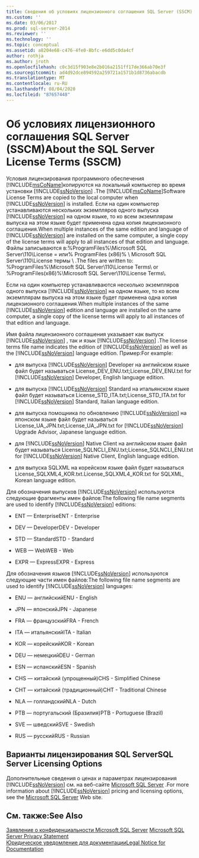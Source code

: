 ```yaml
---
title: Сведения об условиях лицензионного соглашения SQL Server (SSCM) | Документация Майкрософт
ms.custom: ''
ms.date: 03/06/2017
ms.prod: sql-server-2014
ms.reviewer: ''
ms.technology: ''
ms.topic: conceptual
ms.assetid: a8204e68-c476-4fe0-8bfc-e6dd5c0da4cf
author: rothja
ms.author: jroth
ms.openlocfilehash: c0c3d15f903e8e2b016a2151ff17de366ab70e3f
ms.sourcegitcommit: ad4d92dce894592a259721a1571b1d8736abacdb
ms.translationtype: MT
ms.contentlocale: ru-RU
ms.lasthandoff: 08/04/2020
ms.locfileid: "87657448"
---
```

# <a name="about-the-sql-server-license-terms-sscm"></a><span data-ttu-id="727b9-102">Об условиях лицензионного соглашения SQL Server (SSCM)</span><span class="sxs-lookup"><span data-stu-id="727b9-102">About the SQL Server License Terms (SSCM)</span></span>
  <span data-ttu-id="727b9-103">Условия лицензирования программного обеспечения [!INCLUDE[msCoName](../../includes/msconame-md.md)]копируются на локальный компьютер во время установки [!INCLUDE[ssNoVersion](../../includes/ssnoversion-md.md)] .</span><span class="sxs-lookup"><span data-stu-id="727b9-103">The [!INCLUDE[msCoName](../../includes/msconame-md.md)]Software License Terms are copied to the local computer when [!INCLUDE[ssNoVersion](../../includes/ssnoversion-md.md)] is installed.</span></span> <span data-ttu-id="727b9-104">Если на один компьютер устанавливаются нескольких экземпляров одного выпуска [!INCLUDE[ssNoVersion](../../includes/ssnoversion-md.md)] на одном языке, то ко всем экземплярам выпуска на этом языке будет применена одна копия лицензионного соглашения.</span><span class="sxs-lookup"><span data-stu-id="727b9-104">When multiple instances of the same edition and language of [!INCLUDE[ssNoVersion](../../includes/ssnoversion-md.md)] are installed on the same computer, a single copy of the license terms will apply to all instances of that edition and language.</span></span> <span data-ttu-id="727b9-105">Файлы записываются в:%ProgramFiles%\Microsoft SQL Server\110\License = или% ProgramFiles (x86)% \ Microsoft SQL Server\110\License термы \\ .</span><span class="sxs-lookup"><span data-stu-id="727b9-105">The files are written to: %ProgramFiles%\Microsoft SQL Server\110\License Terms\ or %ProgramFiles(x86)%\Microsoft SQL Server\110\License Terms\\.</span></span>  
  
 <span data-ttu-id="727b9-106">Если на один компьютер устанавливаются несколько экземпляров одного выпуска [!INCLUDE[ssNoVersion](../../includes/ssnoversion-md.md)] на одном языке, то ко всем экземплярам выпуска на этом языке будет применена одна копия лицензионного соглашения.</span><span class="sxs-lookup"><span data-stu-id="727b9-106">When multiple instances of the same [!INCLUDE[ssNoVersion](../../includes/ssnoversion-md.md)] edition and language are installed on the same computer, a single copy of the license terms will apply to all instances of that edition and language.</span></span>  
  
 <span data-ttu-id="727b9-107">Имя файла лицензионного соглашения указывает как выпуск [!INCLUDE[ssNoVersion](../../includes/ssnoversion-md.md)] , так и язык [!INCLUDE[ssNoVersion](../../includes/ssnoversion-md.md)] .</span><span class="sxs-lookup"><span data-stu-id="727b9-107">The license terms file name indicates the edition of [!INCLUDE[ssNoVersion](../../includes/ssnoversion-md.md)] as well as the [!INCLUDE[ssNoVersion](../../includes/ssnoversion-md.md)] language edition.</span></span> <span data-ttu-id="727b9-108">Пример:</span><span class="sxs-lookup"><span data-stu-id="727b9-108">For example:</span></span>  
  
-   <span data-ttu-id="727b9-109">для выпуска [!INCLUDE[ssNoVersion](../../includes/ssnoversion-md.md)] Developer на английском языке файл будет называться License_DEV_ENU.txt;</span><span class="sxs-lookup"><span data-stu-id="727b9-109">License_DEV_ENU.txt for [!INCLUDE[ssNoVersion](../../includes/ssnoversion-md.md)] Developer, English language edition.</span></span>  
  
-   <span data-ttu-id="727b9-110">для выпуска [!INCLUDE[ssNoVersion](../../includes/ssnoversion-md.md)] Standard на итальянском языке файл будет называться License_STD_ITA.txt;</span><span class="sxs-lookup"><span data-stu-id="727b9-110">License_STD_ITA.txt for [!INCLUDE[ssNoVersion](../../includes/ssnoversion-md.md)] Standard, Italian language edition.</span></span>  
  
-   <span data-ttu-id="727b9-111">для выпуска помощника по обновлению [!INCLUDE[ssNoVersion](../../includes/ssnoversion-md.md)] на японском языке файл будет называться License_UA_JPN.txt;</span><span class="sxs-lookup"><span data-stu-id="727b9-111">License_UA_JPN.txt for [!INCLUDE[ssNoVersion](../../includes/ssnoversion-md.md)] Upgrade Advisor, Japanese language edition.</span></span>  
  
-   <span data-ttu-id="727b9-112">для [!INCLUDE[ssNoVersion](../../includes/ssnoversion-md.md)] Native Client на английском языке файл будет называться License_SQLNCLI_ENU.txt;</span><span class="sxs-lookup"><span data-stu-id="727b9-112">License_SQLNCLI_ENU.txt for [!INCLUDE[ssNoVersion](../../includes/ssnoversion-md.md)] Native Client, English language edition.</span></span>  
  
-   <span data-ttu-id="727b9-113">для выпуска SQLXML на корейском языке файл будет называться License_SQLXML4_KOR.txt.</span><span class="sxs-lookup"><span data-stu-id="727b9-113">License_SQLXML4_KOR.txt for SQLXML, Korean language edition.</span></span>  
  
 <span data-ttu-id="727b9-114">Для обозначения выпусков [!INCLUDE[ssNoVersion](../../includes/ssnoversion-md.md)] используются следующие фрагменты имен файлов:</span><span class="sxs-lookup"><span data-stu-id="727b9-114">The following file name segments are used to identify [!INCLUDE[ssNoVersion](../../includes/ssnoversion-md.md)] editions:</span></span>  
  
-   <span data-ttu-id="727b9-115">ENT — Enterprise</span><span class="sxs-lookup"><span data-stu-id="727b9-115">ENT - Enterprise</span></span>  
  
-   <span data-ttu-id="727b9-116">DEV — Developer</span><span class="sxs-lookup"><span data-stu-id="727b9-116">DEV - Developer</span></span>  
  
-   <span data-ttu-id="727b9-117">STD — Standard</span><span class="sxs-lookup"><span data-stu-id="727b9-117">STD - Standard</span></span>  
  
-   <span data-ttu-id="727b9-118">WEB — Web</span><span class="sxs-lookup"><span data-stu-id="727b9-118">WEB - Web</span></span>  
  
-   <span data-ttu-id="727b9-119">EXPR — Express</span><span class="sxs-lookup"><span data-stu-id="727b9-119">EXPR - Express</span></span>  
  
 <span data-ttu-id="727b9-120">Для обозначения языков [!INCLUDE[ssNoVersion](../../includes/ssnoversion-md.md)] используются следующие части имен файлов:</span><span class="sxs-lookup"><span data-stu-id="727b9-120">The following file name segments are used to identify [!INCLUDE[ssNoVersion](../../includes/ssnoversion-md.md)] languages:</span></span>  
  
-   <span data-ttu-id="727b9-121">ENU — английский</span><span class="sxs-lookup"><span data-stu-id="727b9-121">ENU - English</span></span>  
  
-   <span data-ttu-id="727b9-122">JPN — японский</span><span class="sxs-lookup"><span data-stu-id="727b9-122">JPN - Japanese</span></span>  
  
-   <span data-ttu-id="727b9-123">FRA — французский</span><span class="sxs-lookup"><span data-stu-id="727b9-123">FRA - French</span></span>  
  
-   <span data-ttu-id="727b9-124">ITA — итальянский</span><span class="sxs-lookup"><span data-stu-id="727b9-124">ITA - Italian</span></span>  
  
-   <span data-ttu-id="727b9-125">KOR — корейский</span><span class="sxs-lookup"><span data-stu-id="727b9-125">KOR - Korean</span></span>  
  
-   <span data-ttu-id="727b9-126">DEU — немецкий</span><span class="sxs-lookup"><span data-stu-id="727b9-126">DEU - German</span></span>  
  
-   <span data-ttu-id="727b9-127">ESN — испанский</span><span class="sxs-lookup"><span data-stu-id="727b9-127">ESN - Spanish</span></span>  
  
-   <span data-ttu-id="727b9-128">CHS — китайский (упрощенный)</span><span class="sxs-lookup"><span data-stu-id="727b9-128">CHS - Simplified Chinese</span></span>  
  
-   <span data-ttu-id="727b9-129">CHT — китайский (традиционный)</span><span class="sxs-lookup"><span data-stu-id="727b9-129">CHT - Traditional Chinese</span></span>  
  
-   <span data-ttu-id="727b9-130">NLA — голландский</span><span class="sxs-lookup"><span data-stu-id="727b9-130">NLA - Dutch</span></span>  
  
-   <span data-ttu-id="727b9-131">PTB — португальский (Бразилия)</span><span class="sxs-lookup"><span data-stu-id="727b9-131">PTB - Portuguese (Brazil)</span></span>  
  
-   <span data-ttu-id="727b9-132">SVE — шведский</span><span class="sxs-lookup"><span data-stu-id="727b9-132">SVE - Swedish</span></span>  
  
-   <span data-ttu-id="727b9-133">RUS — русский</span><span class="sxs-lookup"><span data-stu-id="727b9-133">RUS - Russian</span></span>  
  
## <a name="sql-server-licensing-options"></a><span data-ttu-id="727b9-134">Варианты лицензирования SQL Server</span><span class="sxs-lookup"><span data-stu-id="727b9-134">SQL Server Licensing Options</span></span>  
 <span data-ttu-id="727b9-135">Дополнительные сведения о ценах и параметрах лицензирования [!INCLUDE[ssNoVersion](../../includes/ssnoversion-md.md)] см. на веб-сайте [Microsoft SQL Server](https://go.microsoft.com/fwlink/?LinkId=190955) .</span><span class="sxs-lookup"><span data-stu-id="727b9-135">For more information about [!INCLUDE[ssNoVersion](../../includes/ssnoversion-md.md)] pricing and licensing options, see the [Microsoft SQL Server](https://go.microsoft.com/fwlink/?LinkId=190955) Web site.</span></span>  
  
## <a name="see-also"></a><span data-ttu-id="727b9-136">См. также:</span><span class="sxs-lookup"><span data-stu-id="727b9-136">See Also</span></span>  
 <span data-ttu-id="727b9-137">[Заявление о конфиденциальности Microsoft SQL Server](../../../2014/getting-started/microsoft-sql-server-privacy-statement.md) </span><span class="sxs-lookup"><span data-stu-id="727b9-137">[Microsoft SQL Server Privacy Statement](../../../2014/getting-started/microsoft-sql-server-privacy-statement.md) </span></span>  
 [<span data-ttu-id="727b9-138">Юридическое уведомление для документации</span><span class="sxs-lookup"><span data-stu-id="727b9-138">Legal Notice for Documentation</span></span>](../../../2014/getting-started/legal-notice-for-documentation.md)  
  
  
